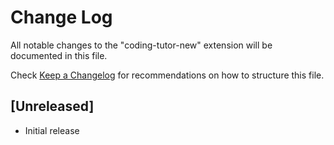 # Change Log

All notable changes to the "coding-tutor-new" extension will be documented in this file.

Check [Keep a Changelog](http://keepachangelog.com/) for recommendations on how to structure this file.

## [Unreleased]

- Initial release